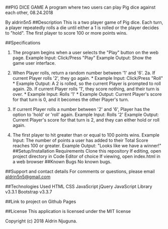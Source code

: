 ##PIG DICE GAME
A program where two users can play Pig dice against each other, 08.24.2018

By aldrin5n5
##Description
This is a two player game of Pig dice. Each turn, a player repeatedly rolls a die until either a 1 is rolled or the player decides to "hold". The first player to score 100 or more points wins.

##Specifications
1. The program begins when a user selects the "Play" button on the web page.
Example Input: Click/Press "Play"
Example Output: Show the game user interface.
2. When Player rolls, return a random number between '1' and '6'.
2a. If current Player rolls '2', they go again. * Example Input: Click/Press "Roll" * Example Output: A 2 is rolled, so the current Player is prompted to roll again.
2b. If current Player rolls '1', they score nothing, and their turn is over. * Example Input: Rolls '1' * Example Output: Current Player's score for that turn is 0, and it becomes the other Player's turn.

3. If current Player rolls a number between '2' and '6', Player has the option to 'hold' or 'roll' again.
Example Input: Rolls '2'
Example Output: Current Player's score for that turn is 2, and they can either hold or roll again.
4. The first player to hit greater than or equal to 100 points wins.
Example Input: The number of points a user has added to their Total Score reaches 100 or greater.
Example Output: "Looks like we have a winner!"
##Setup/Installation Requirements
Clone this repository
If editing, open project directory in Code Editor of choice
If viewing, open index.html in a web browser
##Known Bugs
No known bugs.

##Support and contact details
For comments or questions, please email aldrin5n5@gmail.com

##Technologies Used
HTML
CSS
JavaScript
jQuery JavaScript Library v3.3.1
Bootstrap v3.3.7

##Link to project on Github Pages

##License
This application is licensed under the MIT license

Copyright (c) 2018 Aldrin Njuguna.
